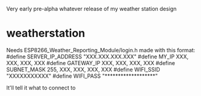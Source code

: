 Very early pre-alpha whatever release of my weather station design


# weatherstation
Needs ESP8266_Weather_Reporting_Module/login.h made with this format:
#define SERVER_IP_ADDRESS "XXX.XXX.XXX.XXX"
#define MY_IP XXX, XXX, XXX, XXX
#define GATEWAY_IP XXX, XXX, XXX, XXX
#define SUBNET_MASK 255, XXX, XXX, XXX, XXX
#define WIFI_SSID "XXXXXXXXXXX"
#define WIFI_PASS "*******************"

It'll tell it what to connect to
